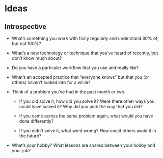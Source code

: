 # Ideas


## Introspective

* What’s something you work with fairly regularly and understand 80% of, but not 100%?
* What’s a new technology or technique that you’ve heard of recently, but don’t know much about?
* Do you have a particular workflow that you use and really like?
* What’s an accepted practice that “everyone knows” but that you (or others) haven’t looked into for a while?
* Think of a problem you’ve had in the past month or two.

  * If you did solve it, how did you solve it? Were there other ways you could have solved it? Why did you pick the way that you did?

  * If you came across the same problem again, what would you have done differently?

  * If you didn’t solve it, what went wrong? How could others avoid it in the future?

* What’s your hobby? What lessons are shared between your hobby and your job?
